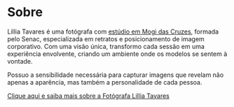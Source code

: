 # Sobre

Lillia Tavares é uma fotógrafa com [estúdio em Mogi das Cruzes](./estudio), formada pelo Senac, especializada em retratos e posicionamento de imagem corporativo. Com uma visão única, transformo cada sessão em uma experiência envolvente, criando um ambiente onde os modelos se sentem à vontade.

Possuo a sensibilidade necessária para capturar imagens que revelam não apenas a aparência, mas também a personalidade de cada pessoa.

[Clique aqui e saiba mais sobre a Fotógrafa Lillia Tavares](./sobre)
